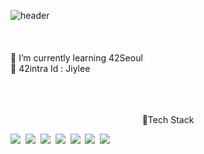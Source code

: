 ![header](https://capsule-render.vercel.app/api?type=wave&color=auto&height=300&section=header&text=Jiyong&fontsize=90)
<br>
<br>
<br>
<br>
🌱 I’m currently learning 42Seoul
<br>
🐥 42intra Id : Jiylee
<br>
<br>
<br>
<br>

<p align=center>💪Tech Stack</p>
<p algin=center>
<img src="https://img.shields.io/badge/-A8B9CC?style=flat-square&logo=C&logoColor=white"/></a>&nbsp
<img src="https://img.shields.io/badge/HTML-E34F26?style=flat-square&logo=HTML5&logoColor=white"/></a>&nbsp
<img src="https://img.shields.io/badge/CSS-1572B6?style=flat-square&logo=CSS3&logoColor=white"/></a>&nbsp
<img src="https://img.shields.io/badge/Javascript-F7DF1E?style=flat-square&logo=JavaScript&logoColor=white"/></a>&nbsp
<img src="https://img.shields.io/badge/Node.js-339933?style=flat-square&logo=Node.js&logoColor=white"/></a>&nbsp
<img src="https://img.shields.io/badge/Babel-F9DC3E?style=flat-square&logo=Babel&logoColor=white"/></a>&nbsp
<img src="https://img.shields.io/badge/MongoDB-47A248?style=flat-square&logo=MongoDB&logoColor=white"/></a>
</p>
